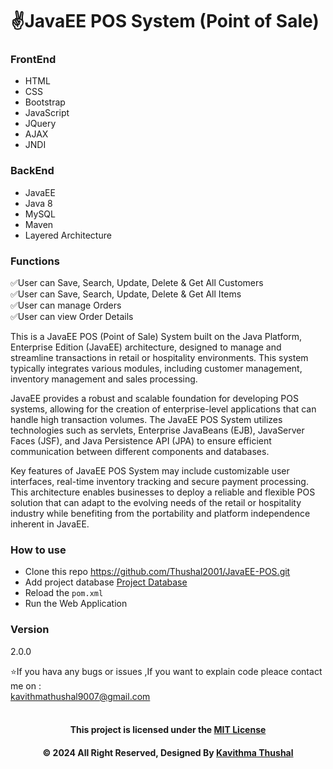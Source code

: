# ✌️JavaEE POS System (Point of Sale)

### FrontEnd

* HTML
* CSS
* Bootstrap
* JavaScript
* JQuery
* AJAX
* JNDI

### BackEnd

* JavaEE
* Java 8
* MySQL
* Maven
* Layered Architecture

### Functions
✅User can Save, Search, Update, Delete & Get All Customers<br/>
✅User can Save, Search, Update, Delete & Get All Items<br/>
✅User can manage Orders<br/>
✅User can view Order Details<br/>

This is a JavaEE POS (Point of Sale) System built on the Java Platform, Enterprise Edition (JavaEE) architecture,
designed to manage and streamline transactions in retail or hospitality environments. This system typically integrates
various
modules, including customer management, inventory management and sales processing.

JavaEE provides a robust and scalable foundation for developing POS systems, allowing for the creation of
enterprise-level applications
that can handle high transaction volumes. The JavaEE POS System utilizes technologies such as servlets, Enterprise
JavaBeans (EJB),
JavaServer Faces (JSF), and Java Persistence API (JPA) to ensure efficient communication between different components
and databases.

Key features of JavaEE POS System may include customizable user interfaces, real-time inventory tracking and secure
payment processing.
This architecture enables businesses to deploy a reliable and flexible POS solution that can adapt to the evolving needs
of the retail
or hospitality industry while benefiting from the portability and platform independence inherent in JavaEE.

### How to use

* Clone this repo https://github.com/Thushal2001/JavaEE-POS.git
* Add project
  database [Project Database](https://github.com/Thushal2001/JavaEE-POS/blob/master/src/main/java/lk/ijse/gdse66/pos/schema/db.sql)
* Reload the `pom.xml`
* Run the Web Application

### Version

2.0.0

⭐️If you hava any bugs or issues ,If you want to explain code pleace contact me on :<br/>
[kavithmathushal9007@gmail.com](https://www.kavithmathushal9007@gmail.com)<br/><br/>

<div align="center">

#### This project is licensed under the [MIT License](LICENSE)

#### © 2024 All Right Reserved, Designed By [Kavithma Thushal](https://github.com/Thushal2001)

</div>